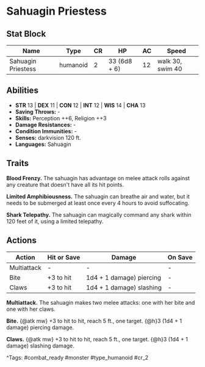 # Sahuagin Priestess

## Stat Block

| Name | Type | CR | HP | AC | Speed |
|------|------|----|----|----|-------|
| Sahuagin Priestess | humanoid | 2 | 33 (6d8 + 6) | 12 | walk 30, swim 40 |

## Abilities

- **STR** 13 | **DEX** 11 | **CON** 12 | **INT** 12 | **WIS** 14 | **CHA** 13
- **Saving Throws:** -  
- **Skills:** Perception ++6, Religion ++3  
- **Damage Resistances:** -  
- **Condition Immunities:** -  
- **Senses:** darkvision 120 ft.  
- **Languages:** Sahuagin

## Traits

**Blood Frenzy.** The sahuagin has advantage on melee attack rolls against any creature that doesn't have all its hit points.

**Limited Amphibiousness.** The sahuagin can breathe air and water, but it needs to be submerged at least once every 4 hours to avoid suffocating.

**Shark Telepathy.** The sahuagin can magically command any shark within 120 feet of it, using a limited telepathy.


## Actions

| Action | Hit or Save | Damage | On Save |
|--------|--------------|--------|----------|
| Multiattack | - | - | - |
| Bite | +3 to hit | 1d4 + 1 damage) piercing | - |
| Claws | +3 to hit | 1d4 + 1 damage) slashing | - |

**Multiattack.** The sahuagin makes two melee attacks: one with her bite and one with her claws.

**Bite.** {@atk mw} +3 to hit to hit, reach 5 ft., one target. {@h}3 (1d4 + 1 damage) piercing damage.

**Claws.** {@atk mw} +3 to hit to hit, reach 5 ft., one target. {@h}3 (1d4 + 1 damage) slashing damage.


^Tags: #combat_ready #monster #type_humanoid #cr_2